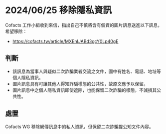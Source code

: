 # 2024/06/25 移除隱私資訊

Cofacts 工作小組收到來信，指出自己不慎將含有個資的圖片訊息送進以下訊息，希望移除：
- https://cofacts.tw/article/MXEnIJABd3gcY0Lp40gE

## 判斷

- 該訊息為當事人與疑似二次詐騙業者交流之文件，圖中有姓名、電話、地址等個人隱私資訊。
- 圖片訊息具有可讓其他人得知詐騙樣態的公共性，故原文應予以保留。
- 圖片訊息中之個人隱私資訊即使遮除，也能保留二次詐騙的樣態，不減損其公共性。

## 處置
Cofacts WG 移除網傳訊息中的私人資訊，但保留二次詐騙提公知文件內容。
